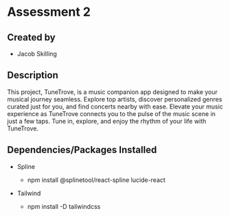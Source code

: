 # Assessment 2

## Created by
- Jacob Skilling

## Description
This project, TuneTrove, is a music companion app designed to make your musical journey seamless. Explore top artists, discover personalized genres curated just for you, and find concerts nearby with ease. Elevate your music experience as TuneTrove connects you to the pulse of the music scene in just a few taps. Tune in, explore, and enjoy the rhythm of your life with TuneTrove.

## Dependencies/Packages Installed
- Spline
  - npm install @splinetool/react-spline lucide-react
 
- Tailwind
  - npm install -D tailwindcss
